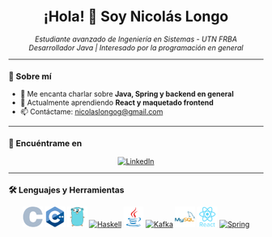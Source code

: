 <h1 align="center">¡Hola! 👋 Soy Nicolás Longo</h1>

<p align="center">
  <em>Estudiante avanzado de Ingeniería en Sistemas - UTN FRBA<br>
  Desarrollador Java | Interesado por la programación en general</em>
</p>

---

### 🚀 Sobre mí
- 💬 Me encanta charlar sobre **Java, Spring y backend en general**  
- 🌱 Actualmente aprendiendo **React y maquetado frontend**  
- 📫 Contáctame: <a href="mailto:nicolaslongog@gmail.com">nicolaslongog@gmail.com</a>  

---

### 🔗 Encuéntrame en

<p align="center">
  <a href="https://www.linkedin.com/in/nicolas-longo2/" target="_blank" rel="noopener noreferrer">
    <img src="https://raw.githubusercontent.com/rahuldkjain/github-profile-readme-generator/master/src/images/icons/Social/linked-in-alt.svg" alt="LinkedIn" width="40" height="40" />
  </a>
</p>

---

### 🛠️ Lenguajes y Herramientas

<p align="center">
  <a href="https://www.cprogramming.com/" target="_blank" rel="noopener noreferrer"><img src="https://raw.githubusercontent.com/devicons/devicon/master/icons/c/c-original.svg" alt="C" width="40" height="40" /></a>
  <a href="https://www.w3schools.com/cpp/" target="_blank" rel="noopener noreferrer"><img src="https://raw.githubusercontent.com/devicons/devicon/master/icons/cplusplus/cplusplus-original.svg" alt="C++" width="40" height="40" /></a>
  <a href="https://golang.org" target="_blank" rel="noopener noreferrer"><img src="https://raw.githubusercontent.com/devicons/devicon/master/icons/go/go-original.svg" alt="Go" width="40" height="40" /></a>
  <a href="https://www.haskell.org/" target="_blank" rel="noopener noreferrer"><img src="https://upload.wikimedia.org/wikipedia/commons/1/1c/Haskell-Logo.svg" alt="Haskell" width="40" height="40" /></a>
  <a href="https://www.java.com" target="_blank" rel="noopener noreferrer"><img src="https://raw.githubusercontent.com/devicons/devicon/master/icons/java/java-original.svg" alt="Java" width="40" height="40" /></a>
  <a href="https://kafka.apache.org/" target="_blank" rel="noopener noreferrer"><img src="https://www.vectorlogo.zone/logos/apache_kafka/apache_kafka-icon.svg" alt="Kafka" width="40" height="40" /></a>
  <a href="https://www.mysql.com/" target="_blank" rel="noopener noreferrer"><img src="https://raw.githubusercontent.com/devicons/devicon/master/icons/mysql/mysql-original-wordmark.svg" alt="MySQL" width="40" height="40" /></a>
  <a href="https://reactjs.org/" target="_blank" rel="noopener noreferrer"><img src="https://raw.githubusercontent.com/devicons/devicon/master/icons/react/react-original-wordmark.svg" alt="React" width="40" height="40" /></a>
  <a href="https://spring.io/" target="_blank" rel="noopener noreferrer"><img src="https://www.vectorlogo.zone/logos/springio/springio-icon.svg" alt="Spring" width="40" height="40" /></a>
</p>
